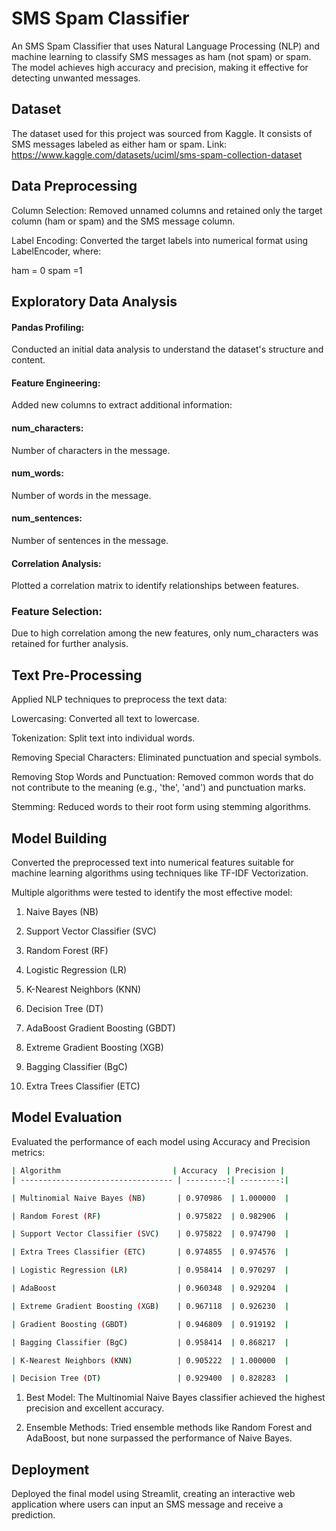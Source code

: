 # SMS Spam Classifier

An SMS Spam Classifier that uses Natural Language Processing (NLP) and machine learning to classify SMS messages as ham (not spam) or spam. The model achieves high accuracy and precision, making it effective for detecting unwanted messages.

## Dataset


The dataset used for this project was sourced from Kaggle. It consists of SMS messages labeled as either ham or spam.
Link: https://www.kaggle.com/datasets/uciml/sms-spam-collection-dataset

## Data Preprocessing
Column Selection: Removed unnamed columns and retained only the target column (ham or spam) and the SMS message column.

Label Encoding: Converted the target labels into numerical format using LabelEncoder, where:

ham = 0
spam =1

## Exploratory Data Analysis

#### Pandas Profiling:
 Conducted an initial data analysis to understand the dataset's structure and content.

#### Feature Engineering: 
Added new columns to extract additional information:

#### num_characters: 
Number of characters in the message.

#### num_words: 
Number of words in the message.

#### num_sentences: 
Number of sentences in the message.

#### Correlation Analysis:
 Plotted a correlation matrix to identify relationships between features.

### Feature Selection: 
Due to high correlation among the new features, only num_characters was retained for further analysis.

## Text Pre-Processing

Applied NLP techniques to preprocess the text data:

Lowercasing: Converted all text to lowercase.

Tokenization: Split text into individual words.

Removing Special Characters: Eliminated punctuation and special symbols.

Removing Stop Words and Punctuation: Removed common words that do not contribute to the meaning (e.g., 'the', 'and') and punctuation marks.

Stemming: Reduced words to their root form using stemming algorithms.


## Model Building

Converted the preprocessed text into numerical features suitable for machine learning algorithms using techniques like TF-IDF Vectorization.

Multiple algorithms were tested to identify the most effective model:

1) Naive Bayes (NB)

2) Support Vector Classifier (SVC)

3) Random Forest (RF)

4) Logistic Regression (LR)

5) K-Nearest Neighbors (KNN)

6) Decision Tree (DT)

7) AdaBoost
Gradient Boosting (GBDT)

8) Extreme Gradient Boosting (XGB)

9) Bagging Classifier (BgC)

10) Extra Trees Classifier (ETC)


## Model Evaluation

Evaluated the performance of each model using Accuracy and Precision metrics:

```bash
| Algorithm                         | Accuracy  | Precision |
| ---------------------------------- | ---------:| ---------:|

| Multinomial Naive Bayes (NB)       | 0.970986  | 1.000000  |

| Random Forest (RF)                 | 0.975822  | 0.982906  |

| Support Vector Classifier (SVC)    | 0.975822  | 0.974790  |

| Extra Trees Classifier (ETC)       | 0.974855  | 0.974576  |

| Logistic Regression (LR)           | 0.958414  | 0.970297  |

| AdaBoost                           | 0.960348  | 0.929204  |

| Extreme Gradient Boosting (XGB)    | 0.967118  | 0.926230  |

| Gradient Boosting (GBDT)           | 0.946809  | 0.919192  |

| Bagging Classifier (BgC)           | 0.958414  | 0.868217  |

| K-Nearest Neighbors (KNN)          | 0.905222  | 1.000000  |

| Decision Tree (DT)                 | 0.929400  | 0.828283  |
```

1) Best Model: The Multinomial Naive Bayes classifier achieved the highest precision and excellent accuracy.

2) Ensemble Methods: Tried ensemble methods like Random Forest and 
AdaBoost, but none surpassed the performance of Naive Bayes.


## Deployment

Deployed the final model using Streamlit, creating an interactive web application where users can input an SMS message and receive a prediction.

